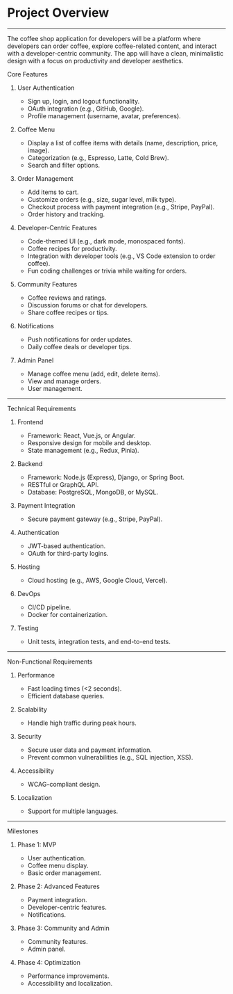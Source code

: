 # Project Overview

____

The coffee shop application for developers will be a platform where developers can order coffee, explore coffee-related
content, and interact with a developer-centric community. The app will have a clean, minimalistic design with a focus on
productivity and developer aesthetics.

Core Features

1. User Authentication
   - Sign up, login, and logout functionality.
   - OAuth integration (e.g., GitHub, Google).
   - Profile management (username, avatar, preferences).

2. Coffee Menu
   - Display a list of coffee items with details (name, description, price, image).
   - Categorization (e.g., Espresso, Latte, Cold Brew).
   - Search and filter options.

3. Order Management
   - Add items to cart.
   - Customize orders (e.g., size, sugar level, milk type).
   - Checkout process with payment integration (e.g., Stripe, PayPal).
   - Order history and tracking.

4. Developer-Centric Features
   - Code-themed UI (e.g., dark mode, monospaced fonts).
   - Coffee recipes for productivity.
   - Integration with developer tools (e.g., VS Code extension to order coffee).
   - Fun coding challenges or trivia while waiting for orders.

5. Community Features
   - Coffee reviews and ratings.
   - Discussion forums or chat for developers.
   - Share coffee recipes or tips.

6. Notifications
   - Push notifications for order updates.
   - Daily coffee deals or developer tips.

7. Admin Panel
   - Manage coffee menu (add, edit, delete items).
   - View and manage orders.
   - User management.

---

Technical Requirements

1. Frontend
   - Framework: React, Vue.js, or Angular.
   - Responsive design for mobile and desktop.
   - State management (e.g., Redux, Pinia).

2. Backend
   - Framework: Node.js (Express), Django, or Spring Boot.
   - RESTful or GraphQL API.
   - Database: PostgreSQL, MongoDB, or MySQL.

3. Payment Integration
   - Secure payment gateway (e.g., Stripe, PayPal).

4. Authentication
   - JWT-based authentication.
   - OAuth for third-party logins.

5. Hosting
   - Cloud hosting (e.g., AWS, Google Cloud, Vercel).

6. DevOps
   - CI/CD pipeline.
   - Docker for containerization.

7. Testing
   - Unit tests, integration tests, and end-to-end tests.

---

Non-Functional Requirements

1. Performance
   - Fast loading times (<2 seconds).
   - Efficient database queries.

2. Scalability
   - Handle high traffic during peak hours.

3. Security
   - Secure user data and payment information.
   - Prevent common vulnerabilities (e.g., SQL injection, XSS).

4. Accessibility
   - WCAG-compliant design.

5. Localization
   - Support for multiple languages.

---

Milestones

1. Phase 1: MVP
   - User authentication.
   - Coffee menu display.
   - Basic order management.

2. Phase 2: Advanced Features
   - Payment integration.
   - Developer-centric features.
   - Notifications.

3. Phase 3: Community and Admin
   - Community features.
   - Admin panel.

4. Phase 4: Optimization
   - Performance improvements.
   - Accessibility and localization.

